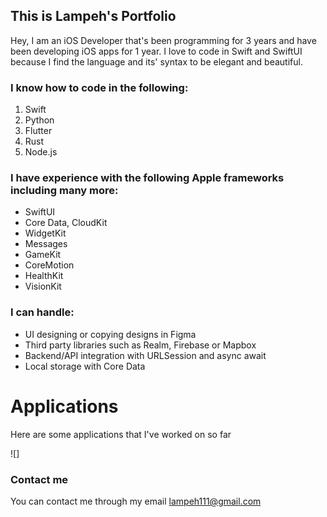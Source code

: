 ## This is Lampeh's Portfolio

Hey, I am an iOS Developer that's been programming for 3 years and have been developing iOS apps for 1 year. I love to code in Swift and SwiftUI because I find the language and its' syntax to be elegant and beautiful.



### I know how to code in the following:
1. Swift
2. Python
3. Flutter
4. Rust
5. Node.js



### I have experience with the following Apple frameworks including many more:
- SwiftUI
- Core Data, CloudKit
- WidgetKit
- Messages
- GameKit
- CoreMotion
- HealthKit
- VisionKit



### I can handle:
- UI designing or copying designs in Figma
- Third party libraries such as Realm, Firebase or Mapbox
- Backend/API integration with URLSession and async await
- Local storage with Core Data



# Applications

Here are some applications that I've worked on so far

![]


### Contact me

You can contact me through my email
lampeh111@gmail.com

